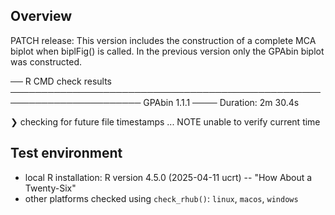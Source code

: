 ## Overview

PATCH release: This version includes the construction of a complete MCA biplot when biplFig() is called. In the previous version only the GPAbin biplot was constructed.

── R CMD check results ─────────────────────────────────────────────────────────────────────── GPAbin 1.1.1 ────
Duration: 2m 30.4s

❯ checking for future file timestamps ... NOTE
  unable to verify current time

## Test environment

-   local R installation: R version 4.5.0 (2025-04-11 ucrt) -- "How About a Twenty-Six"
-   other platforms checked using `check_rhub()`: `linux`, `macos`, `windows`
